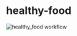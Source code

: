 # healthy-food

![healthy_food workflow](https://github.com/healthy-food-and-dietary-products/backend/actions/workflows/healthy_food_workflow.yml/badge.svg)
